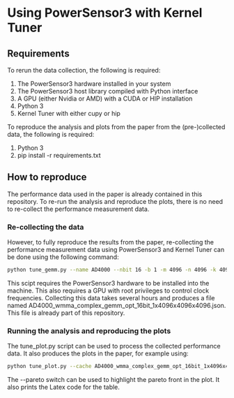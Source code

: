 # Using PowerSensor3 with Kernel Tuner

## Requirements

To rerun the data collection, the following is required:

1. The PowerSensor3 hardware installed in your system
2. The PowerSensor3 host library compiled with Python interface
3. A GPU (either Nvidia or AMD) with a CUDA or HIP installation
4. Python 3
5. Kernel Tuner with either cupy or hip

To reproduce the analysis and plots from the paper from the (pre-)collected data, the following is required:

1. Python 3
2. pip install -r requirements.txt

## How to reproduce

The performance data used in the paper is already contained in this repository. To re-run the analysis and reproduce the plots, there is no need to re-collect the 
performance measurement data.

### Re-collecting the data

However, to fully reproduce the results from the paper, re-collecting the performance measurement data using PowerSensor3 and Kernel Tuner can be done using the following command:
```bash
python tune_gemm.py --name AD4000 --nbit 16 -b 1 -m 4096 -n 4096 -k 4096 --backend cupy --observer powersensor --ccglib /home/bwn200/ccglib --freq "1485, 1515, 1560, 1590, 1635, 1665, 1710, 1740, 1785, 1815"
```
This scipt requires the PowerSensor3 hardware to be installed into the machine.
This also requires a GPU with root privileges to control clock frequencies.
Collecting this data takes several hours and produces a file named AD4000_wmma_complex_gemm_opt_16bit_1x4096x4096x4096.json. This file is already part of this repository.

### Running the analysis and reproducing the plots

The tune_plot.py script can be used to process the collected performance data. It also produces the plots in the paper, for example using:
```bash
python tune_plot.py --cache AD4000_wmma_complex_gemm_opt_16bit_1x4096x4096x4096.json --title "TensorCore Beamformer 16-bit 4kx4kx4k on RTX Ada 4000" --output beamformer.pdf --pareto
```
The --pareto switch can be used to highlight the pareto front in the plot. It also prints the Latex code for the table.


